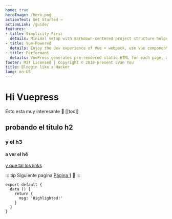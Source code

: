 ```yaml
---
home: true
heroImage: /hero.png
actionText: Get Started →
actionLink: /guide/
features:
- title: Simplicity First
  details: Minimal setup with markdown-centered project structure helps you focus on writing.
- title: Vue-Powered
  details: Enjoy the dev experience of Vue + webpack, use Vue components in markdown, and develop custom themes with Vue.
- title: Performant
  details: VuePress generates pre-rendered static HTML for each page, and runs as an SPA once a page is loaded.
footer: MIT Licensed | Copyright © 2018-present Evan You
title: Bloggin like a Hacker
lang: en-US
---
```

# Hi Vuepress
Esto esta muy interesante 👊
[[toc]]
## probando el titulo h2
### y el h3
#### a ver el h4
[y que tal los links](https://henrytabima.com)

::: tip Siguiente pagina
[Página 1](/page1.html) 🎉
:::

``` js{4}
export default {
  data () {
    return {
      msg: 'Highlighted!'
    }
  }
}
```